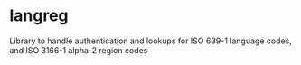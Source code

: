 langreg
=======

Library to handle authentication and lookups for ISO 639-1 language codes, and ISO 3166-1 alpha-2 region codes
